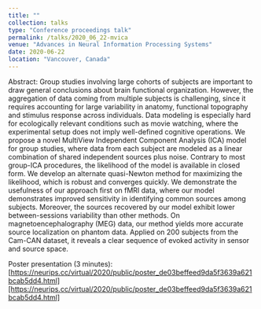 ```yaml
---
title: ""
collection: talks
type: "Conference proceedings talk"
permalink: /talks/2020_06_22-mvica
venue: "Advances in Neural Information Processing Systems"
date: 2020-06-22
location: "Vancouver, Canada"
---
```

Abstract: Group studies involving large cohorts of subjects are important to draw general conclusions about brain functional organization. However, the aggregation of data coming from multiple subjects is challenging, since it requires accounting for large variability in anatomy, functional topography and stimulus response across individuals. Data modeling is especially hard for ecologically relevant conditions such as movie watching, where the experimental setup does not imply well-defined cognitive operations. We propose a novel MultiView Independent Component Analysis (ICA) model for group studies, where data from each subject are modeled as a linear combination of shared independent sources plus noise. Contrary to most group-ICA procedures, the likelihood of the model is available in closed form. We develop an alternate quasi-Newton method for maximizing the likelihood, which is robust and converges quickly. We demonstrate the usefulness of our approach first on fMRI data, where our model demonstrates improved sensitivity in identifying common sources among subjects. Moreover, the sources recovered by our model exhibit lower between-sessions variability than other methods. On magnetoencephalography (MEG) data, our method yields more accurate source localization on phantom data. Applied on 200 subjects from the Cam-CAN dataset, it reveals a clear sequence of evoked activity in sensor and source space. 

[Spotlight presentation (10 minutes)]:
[https://youtu.be/qWDqkq7eKM8][https://youtu.be/qWDqkq7eKM8]

Poster presentation (3 minutes):
[https://neurips.cc/virtual/2020/public/poster_de03beffeed9da5f3639a621bcab5dd4.html][https://neurips.cc/virtual/2020/public/poster_de03beffeed9da5f3639a621bcab5dd4.html]
